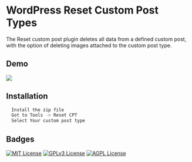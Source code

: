 
# WordPress Reset Custom Post Types

The Reset custom post plugin deletes all data from a defined custom post, with the option of deleting images attached to the custom post type.



## Demo

![](https://shop.bettoumi.Fr/Reset-CPT-WordPress.gif)

## Installation

```bash
  Install the zip file
  Got to Tools -> Reset CPT
  Select Your custom post type
```
    
## Badges

[![MIT License](https://img.shields.io/badge/License-MIT-green.svg)](https://choosealicense.com/licenses/mit/)
[![GPLv3 License](https://img.shields.io/badge/License-GPL%20v3-yellow.svg)](https://opensource.org/licenses/)
[![AGPL License](https://img.shields.io/badge/license-AGPL-blue.svg)](http://www.gnu.org/licenses/agpl-3.0)

